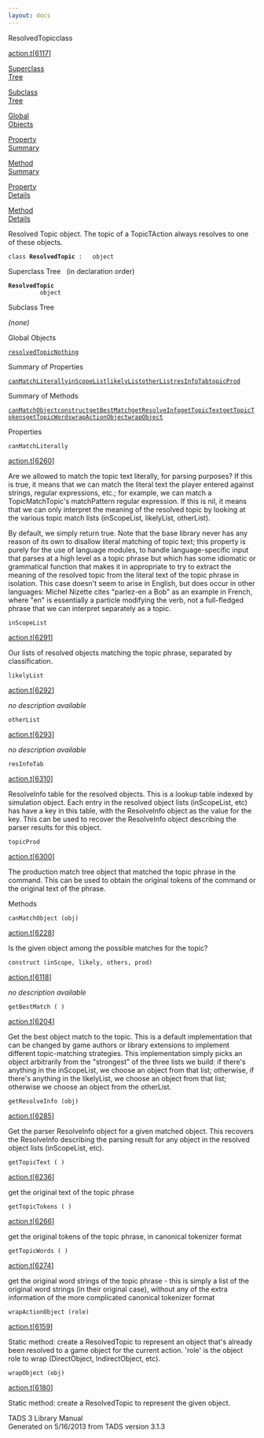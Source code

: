 ```yaml
---
layout: docs
---
```

<span class="title">ResolvedTopic</span><span class="type">class</span>

[action.t](../file/action.t.html)\[[6117](../source/action.t.html#6117)\]

[Superclass  
Tree](#_SuperClassTree_)

[Subclass  
Tree](#_SubClassTree_)

[Global  
Objects](#_ObjectSummary_)

[Property  
Summary](#_PropSummary_)

[Method  
Summary](#_MethodSummary_)

[Property  
Details](#_Properties_)

[Method  
Details](#_Methods_)

<div class="fdesc">

Resolved Topic object. The topic of a TopicTAction always resolves to
one of these objects.

`class `**`ResolvedTopic`**` :   object`

</div>

<span id="_SuperClassTree_"></span>

<div class="mjhd">

<span class="hdln">Superclass Tree</span>   (in declaration order)

</div>

**`ResolvedTopic`**  
`         object`  
<span id="_SubClassTree_"></span>

<div class="mjhd">

<span class="hdln">Subclass Tree</span>  

</div>

*(none)* <span id="_ObjectSummary_"></span>

<div class="mjhd">

<span class="hdln">Global Objects</span>  

</div>

[`resolvedTopicNothing`](../object/resolvedTopicNothing.html)
<span id="_PropSummary_"></span>

<div class="mjhd">

<span class="hdln">Summary of Properties</span>  

</div>

[`canMatchLiterally`](#canMatchLiterally)[`inScopeList`](#inScopeList)[`likelyList`](#likelyList)[`otherList`](#otherList)[`resInfoTab`](#resInfoTab)[`topicProd`](#topicProd)

<span id="_MethodSummary_"></span>

<div class="mjhd">

<span class="hdln">Summary of Methods</span>  

</div>

[`canMatchObject`](#canMatchObject)[`construct`](#construct)[`getBestMatch`](#getBestMatch)[`getResolveInfo`](#getResolveInfo)[`getTopicText`](#getTopicText)[`getTopicTokens`](#getTopicTokens)[`getTopicWords`](#getTopicWords)[`wrapActionObject`](#wrapActionObject)[`wrapObject`](#wrapObject)

<span id="_Properties_"></span>

<div class="mjhd">

<span class="hdln">Properties</span>  

</div>

<span id="canMatchLiterally"></span>

`canMatchLiterally`

[action.t](../file/action.t.html)\[[6260](../source/action.t.html#6260)\]

<div class="desc">

Are we allowed to match the topic text literally, for parsing purposes?
If this is true, it means that we can match the literal text the player
entered against strings, regular expressions, etc.; for example, we can
match a TopicMatchTopic's matchPattern regular expression. If this is
nil, it means that we can only interpret the meaning of the resolved
topic by looking at the various topic match lists (inScopeList,
likelyList, otherList).

By default, we simply return true. Note that the base library never has
any reason of its own to disallow literal matching of topic text; this
property is purely for the use of language modules, to handle
language-specific input that parses at a high level as a topic phrase
but which has some idiomatic or grammatical function that makes it in
appropriate to try to extract the meaning of the resolved topic from the
literal text of the topic phrase in isolation. This case doesn't seem to
arise in English, but does occur in other languages: Michel Nizette
cites "parlez-en a Bob" as an example in French, where "en" is
essentially a particle modifying the verb, not a full-fledged phrase
that we can interpret separately as a topic.

</div>

<span id="inScopeList"></span>

`inScopeList`

[action.t](../file/action.t.html)\[[6291](../source/action.t.html#6291)\]

<div class="desc">

Our lists of resolved objects matching the topic phrase, separated by
classification.

</div>

<span id="likelyList"></span>

`likelyList`

[action.t](../file/action.t.html)\[[6292](../source/action.t.html#6292)\]

<div class="desc">

*no description available*

</div>

<span id="otherList"></span>

`otherList`

[action.t](../file/action.t.html)\[[6293](../source/action.t.html#6293)\]

<div class="desc">

*no description available*

</div>

<span id="resInfoTab"></span>

`resInfoTab`

[action.t](../file/action.t.html)\[[6310](../source/action.t.html#6310)\]

<div class="desc">

ResolveInfo table for the resolved objects. This is a lookup table
indexed by simulation object. Each entry in the resolved object lists
(inScopeList, etc) has have a key in this table, with the ResolveInfo
object as the value for the key. This can be used to recover the
ResolveInfo object describing the parser results for this object.

</div>

<span id="topicProd"></span>

`topicProd`

[action.t](../file/action.t.html)\[[6300](../source/action.t.html#6300)\]

<div class="desc">

The production match tree object that matched the topic phrase in the
command. This can be used to obtain the original tokens of the command
or the original text of the phrase.

</div>

<span id="_Methods_"></span>

<div class="mjhd">

<span class="hdln">Methods</span>  

</div>

<span id="canMatchObject"></span>

`canMatchObject (obj)`

[action.t](../file/action.t.html)\[[6228](../source/action.t.html#6228)\]

<div class="desc">

Is the given object among the possible matches for the topic?

</div>

<span id="construct"></span>

`construct (inScope, likely, others, prod)`

[action.t](../file/action.t.html)\[[6118](../source/action.t.html#6118)\]

<div class="desc">

*no description available*

</div>

<span id="getBestMatch"></span>

`getBestMatch ( )`

[action.t](../file/action.t.html)\[[6204](../source/action.t.html#6204)\]

<div class="desc">

Get the best object match to the topic. This is a default implementation
that can be changed by game authors or library extensions to implement
different topic-matching strategies. This implementation simply picks an
object arbitrarily from the "strongest" of the three lists we build: if
there's anything in the inScopeList, we choose an object from that list;
otherwise, if there's anything in the likelyList, we choose an object
from that list; otherwise we choose an object from the otherList.

</div>

<span id="getResolveInfo"></span>

`getResolveInfo (obj)`

[action.t](../file/action.t.html)\[[6285](../source/action.t.html#6285)\]

<div class="desc">

Get the parser ResolveInfo object for a given matched object. This
recovers the ResolveInfo describing the parsing result for any object in
the resolved object lists (inScopeList, etc).

</div>

<span id="getTopicText"></span>

`getTopicText ( )`

[action.t](../file/action.t.html)\[[6236](../source/action.t.html#6236)\]

<div class="desc">

get the original text of the topic phrase

</div>

<span id="getTopicTokens"></span>

`getTopicTokens ( )`

[action.t](../file/action.t.html)\[[6266](../source/action.t.html#6266)\]

<div class="desc">

get the original tokens of the topic phrase, in canonical tokenizer
format

</div>

<span id="getTopicWords"></span>

`getTopicWords ( )`

[action.t](../file/action.t.html)\[[6274](../source/action.t.html#6274)\]

<div class="desc">

get the original word strings of the topic phrase - this is simply a
list of the original word strings (in their original case), without any
of the extra information of the more complicated canonical tokenizer
format

</div>

<span id="wrapActionObject"></span>

`wrapActionObject (role)`

[action.t](../file/action.t.html)\[[6159](../source/action.t.html#6159)\]

<div class="desc">

Static method: create a ResolvedTopic to represent an object that's
already been resolved to a game object for the current action. 'role' is
the object role to wrap (DirectObject, IndirectObject, etc).

</div>

<span id="wrapObject"></span>

`wrapObject (obj)`

[action.t](../file/action.t.html)\[[6180](../source/action.t.html#6180)\]

<div class="desc">

Static method: create a ResolvedTopic to represent the given object.

</div>

<div class="ftr">

TADS 3 Library Manual  
Generated on 5/16/2013 from TADS version 3.1.3

</div>
